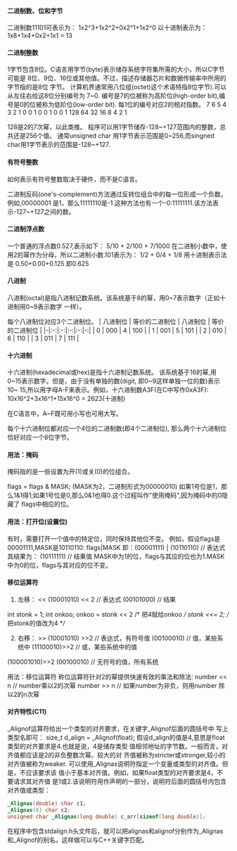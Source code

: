 #### 二进制数、位和字节
二进制数11101可表示为：
1x2^3+1x2^2+0x2^1+1x2^0
以十进制表示为：
1x8+1x4+0x2+1x1 = 13


#### 二进制整数
1字节包含8位。C语言用字节(byte)表示储存系统字符集所需的大小，所以C字节可能是
8位、9位、16位或其他值。不过，描述存储器芯片和数据传输率中所用的字节指的是8位
字节。
计算机界通常用八位组(octet)这个术语特指8位字节).可以从左往右给这8位分别编号为
7~0.
编号是7的位被称为高阶位(high-order bit),编号是0的位被称为低阶位(low-order bit).
每1位的编号对应2的相对指数。
7	6	5	4	3	2	1	0
0	1	0	0	1	0	0	1
128 64	32	16	8	4	2	1

128是2的7次幂，以此类推。
程序可以用1字节储存-128~+127范围内的整数，总共还是256个值。
通常unsigned char 用1字节表示范围是0~256,而singned char用1字节表示的范围是-128~+127.


#### 有符号整数
如何表示有符号整数取决于硬件，而不是C语言。

二进制反码(one's-complement)方法通过反转位组合中的每一位形成一个负数。例如,00000001
是1，那么11111110是-1.这种方法也有一个-0:11111111.该方法表示-127~+127之间的数。


#### 二进制浮点数
一个普通的浮点数0.527,表示如下：
5/10 + 2/100 + 7/1000
在二进制小数中，使用2的幂作为分母，所以二进制小数.101表示为：
1/2 + 0/4 + 1/8
用十进制表示法是
0.50+0.00+0.125 即0.625


#### 八进制
八进制(octal)是指八进制记数系统。该系统基于8的幂，用0~7表示数字（正如十进制用0~9表示数字
一样）。

每个八进制位对应3个二进制位。
| 八进制位 | 等价的二进制位 | 八进制位 | 等价的二进制位 |
|-|:-:|:-:|:-:|:-:|-:|
| 0 | 000 | 4 | 100 |
| 1 | 001 | 5 | 101 |
| 2 | 010 | 6 | 110 |
| 3 | 011 | 7 | 111 |


#### 十六进制
十六进制(hexadecimal或hex)是指十六进制记数系统。
该系统基于16的幂,用0~15表示数字。但是，由于没有单独的数(digit, 即0~9这样单独一位的数)表示10~
15,所以用字母A-F来表示。例如，十六进制数A3F(在C中写作0xA3F):
10x16^2+3x16^1+15x16^0 = 2623(十进制)

在C语言中，A~F既可用小写也可用大写。

每个十六进制位都对应一个4位的二进制数(即4个二进制位), 那么两个十六进制位恰好对应一个8位字节。


#### 用法：掩码
掩码指的是一些设置为开(1)或关(0)的位组合。

flags = flags & MASK;  (MASK为2，二进制形式为00000010)
如果1号位是1，那么1&1得1;如果1号位是0,那么0&1也得0.这个过程叫作"使用掩码",因为掩码中的0隐藏了
flags中相应的位。


#### 用法：打开位(设置位)
有时，需要打开一个值中的特定位，同时保持其他位不变。
例如，假设flags是00001111,MASK是10110110:
flags|MASK
即：(00001111) | (10110110)  // 表达式
其结果为：
(10111111) // 结果值
MASK中为1的位，flags与其应的位也为1.MASK中为0的位，flags与其对应的位不变。


#### 移位运算符
1. 左移： <<
(10001010) << 2 // 表达式
(00101000)      // 结果

int stonk = 1;
int onkoo;
onkoo = stonk << 2   /* 把4赋给onkoo */
stonk <<= 2;         /* 把stonk的值改为4 */


2. 右移： >>
(10001010) >>2  // 表达式，有符号值
(00100010)      // 值，某些系统中
(11100010)>>2   // 或，某些系统中的值

(100001010)>>2
(00100010)  // 无符号的值，所有系统

用法：移位运算符
称位运算符针对2的幂提供快速有效的乘法和除法:
number << n     // number乘以2的次幂
number >> n     // 如果number为非负，则用number 除以2的n次幂

#### 对齐特性(C11)	
_Alignof运算符给出一个类型的对齐要求，在关键字_Alignof后面的圆括号中
写上类型名即可：
size_t d_align = _Alignof(float);
假设d_align的值是4,意思是float类型的对齐要求是4.也就是说，4是储存类型
值相邻地址的字节数。一般而言，对齐值都应该是2的非负整数次幂。较大的对
齐值被称为stricter或stronger,较小的对齐值被称为weaker.
可以使用_Alignas说明符指定一个变量或类型的对齐值。但是，不应该要求该
值小于基本对齐值。例如，如果float类型的对齐要求是4，不要请求其对齐值
是1或2.该说明符用作声明的一部分，说明符后面的圆括号内包含对齐值或类型：
```c
_Alignas(double) char c1;
_Alignas(8) char c2;
unsigned char _Alignas(long double) c_arr[sizeof(long double)];
```
在程序中包含stdalign.h头文件后，就可以把alignas和alignof分别作为_Alignas
和_Alignof的别名。这样做可以与C++关键字匹配。

